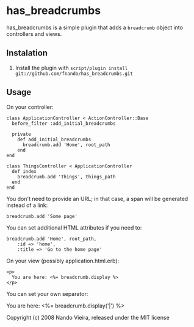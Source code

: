 has_breadcrumbs
===============

has_breadcrumbs is a simple plugin that adds a `breadcrumb` object into 
controllers and views.

Instalation
-----------

1) Install the plugin with `script/plugin install git://github.com/fnando/has_breadcrumbs.git`

Usage
-----

On your controller:

	class ApplicationController < ActionController::Base
	  before_filter :add_initial_breadcrumbs
	
	  private
	    def add_initial_breadcrumbs
	      breadcrumb.add 'Home', root_path
	    end
	end

	class ThingsController < ApplicationController
	  def index
	    breadcrumb.add 'Things', things_path
	  end
	end

You don't need to provide an URL; in that case, a span will be generated 
instead of a link:

    breadcrumb.add 'Some page'

You can set additional HTML attributes if you need to:

	breadcrumb.add 'Home', root_path,
		:id => 'home', 
		:title => 'Go to the home page'

On your view (possibly application.html.erb):
  
    <p>
  	  You are here: <%= breadcrumb.display %>
    </p>

You can set your own separator:

  <p>
  	You are here: <%= breadcrumb.display('|') %>
  </p>

Copyright (c) 2008 Nando Vieira, released under the MIT license
